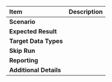| **Item**               | **Description** |
|:-----------------------|:----------------|
| **Scenario**           |                 |
| **Expected Result**    |                 |
| **Target Data Types**  |                 |
| **Skip Run**           |                 |
| **Reporting**          |                 |
| **Additional Details** |                 | 